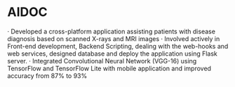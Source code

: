# AIDOC
·	Developed a cross-platform application assisting patients with disease diagnosis based on scanned X-rays and MRI images
·	Involved actively in Front-end development, Backend Scripting, dealing with the web-hooks and web services, designed database and deploy the application using Flask server.
·	Integrated Convolutional Neural Network (VGG-16) using TensorFlow and TensorFlow Lite with mobile application and improved accuracy from 87% to 93% 


